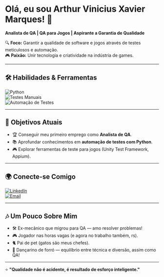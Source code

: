 # Olá, eu sou Arthur Vinicius Xavier Marques! 👋  
**Analista de QA | QA para Jogos | Aspirante a Garantia de Qualidade**  

🔍 **Foco:** Garantir a qualidade de software e jogos através de testes meticulosos e automação.  
🎮 **Paixão:** Unir tecnologia e criatividade na indústria de games.  

---

## 🛠️ Habilidades & Ferramentas  
![Python](https://img.shields.io/badge/-Python-3776AB?logo=python&logoColor=white)  
![Testes Manuais](https://img.shields.io/badge/-Testes%20Manuais-FFD43B?logo=testrail&logoColor=black)  
![Automação de Testes](https://img.shields.io/badge/-Automação-25A162?logo=selenium&logoColor=white)  

---

## 🎯 Objetivos Atuais  
- 🏆 Conseguir meu primeiro emprego como **Analista de QA**.  
- 📚 Aprofundar conhecimentos em **automação de testes com Python**.  
- 🎮 Explorar ferramentas de teste para jogos (Unity Test Framework, Appium).  

---

## 🌍 Conecte-se Comigo  
[![LinkedIn](https://img.shields.io/badge/-LinkedIn-0077B5?logo=linkedin&logoColor=white)](https://linkedin.com/in/arthur-vinicius-marques/)  
[![Email](https://img.shields.io/badge/-Email-0078D4?logo=microsoft-outlook&logoColor=white)](mailto:arthur_xavier@outlook.com.br)  

---

## 🎶 Um Pouco Sobre Mim  
- 🛠️ Ex-mecânico que migrou para QA — amo resolver problemas!  
- 🎮 Jogador nas horas vagas (e agora no trabalho também, rs).  
- 🐈 Pai de pet (gatos são meus chefes).  
- 💃 Dançarino de forró — equilíbrio entre técnica e diversão, assim como QA!  

---

⭐ **"Qualidade não é acidente, é resultado de esforço inteligente."**  

<!---
ArthurMarquesQA/ArthurMarquesQA is a ✨ special ✨ repository because its `README.md` (this file) appears on your GitHub profile.
You can click the Preview link to take a look at your changes.
--->
